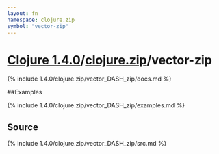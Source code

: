 ```yaml
---
layout: fn
namespace: clojure.zip
symbol: "vector-zip"
---
```


# [Clojure 1.4.0](../../)/[clojure.zip](../)/vector-zip

{% include 1.4.0/clojure.zip/vector_DASH_zip/docs.md %}

##Examples

{% include 1.4.0/clojure.zip/vector_DASH_zip/examples.md %}
## Source
{% include 1.4.0/clojure.zip/vector_DASH_zip/src.md %}

